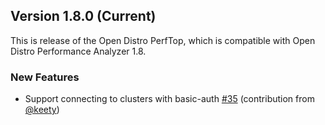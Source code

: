 ## Version 1.8.0 (Current)

This is release of the Open Distro PerfTop, which is compatible with Open Distro Performance Analyzer 1.8.

### New Features

* Support connecting to clusters with basic-auth [#35](https://github.com/opendistro-for-elasticsearch/perftop/pull/35) (contribution from [@keety](https://github.com/keety))
